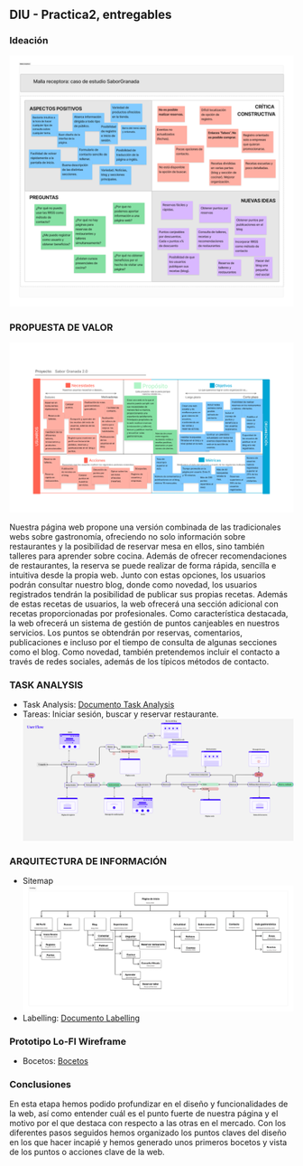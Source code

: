 ## DIU - Practica2, entregables

### Ideación
![Malla_receptora](MallaReceptora.png)

### PROPUESTA DE VALOR
![Scope_Canvas](ScopeCanvas.png)

Nuestra página web propone una versión combinada de las tradicionales webs sobre gastronomía, ofreciendo no solo información sobre restaurantes y la posibilidad de reservar mesa en ellos, sino también talleres para aprender sobre cocina. Además de ofrecer recomendaciones de restaurantes, la reserva se puede realizar de forma rápida, sencilla e intuitiva desde la propia web. Junto con estas opciones, los usuarios podrán consultar nuestro blog, donde como novedad, los usuarios registrados tendrán la posibilidad de publicar sus propias recetas. Además de estas recetas de usuarios, la web ofrecerá una sección adicional con recetas proporcionadas por profesionales. Como característica destacada, la web ofrecerá un sistema de gestión de puntos canjeables en nuestros servicios. Los puntos se obtendrán por reservas, comentarios, publicaciones e incluso por el tiempo de consulta de algunas secciones como el blog. Como novedad, también pretendemos incluir el contacto a través de redes sociales, además de los típicos métodos de contacto.

### TASK ANALYSIS
* Task Analysis:
[Documento Task Analysis](TaskAnalysis.pdf)
* Tareas: Iniciar sesión, buscar y reservar restaurante.
![Task_flow](UserFlow.png)


### ARQUITECTURA DE INFORMACIÓN

* Sitemap
![Site_map](SiteMap.png)
* Labelling:
[Documento Labelling](Labeling.pdf)


### Prototipo Lo-FI Wireframe 
* Bocetos:
[Bocetos](https://github.com/carmenqr/DIU/tree/master/P2/Bocetos)

### Conclusiones  
En esta etapa hemos podido profundizar en el diseño y funcionalidades de la web, así como entender cuál es el punto fuerte de nuestra página y el motivo por el que destaca con respecto a las otras en el mercado. 
Con los diferentes pasos seguidos hemos organizado los puntos claves del diseño en los que hacer incapié y hemos generado unos primeros bocetos y vista de los puntos o acciones clave de la web. 
